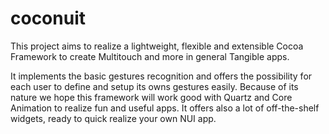 # coconuit

This project aims to realize a lightweight, flexible and extensible Cocoa Framework to create Multitouch and more in general Tangible apps.

It implements the basic gestures recognition and offers the possibility for each user to define and setup its owns gestures easily. Because of its nature we hope this framework will work good with Quartz and Core Animation to realize fun and useful apps. It offers also a lot of off-the-shelf widgets, ready to quick realize your own NUI app.
